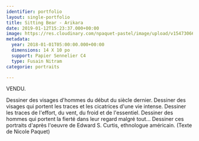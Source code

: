 ```yaml
---
identifier: portfolio
layout: single-portfolio
title: Sitting Bear - Arikara
date: 2019-01-12T15:23:37.000+00:00
image: https://res.cloudinary.com/npaquet-pastel/image/upload/v1547306680/40290481_2162311964038039_2860893624424464384_n.jpg
metadata:
  year: 2018-01-01T05:00:00.000+00:00
  dimensions: 14 X 10 po
  support: Papier Sennelier C4
  type: Fusain Nitram
categorie: portraits

---
```

VENDU.

Dessiner des visages d'hommes du début du siècle dernier. Dessiner des visages qui portent les traces et les cicatrices d'une vie intense. Dessiner les traces de l'effort, du vent, du froid et de l'essentiel. Dessiner des hommes qui portent la fierté dans leur regard malgré tout... Dessiner ces portraits d'après l'oeuvre de Edward S. Curtis, ethnologue américain. (Texte de Nicole Paquet)